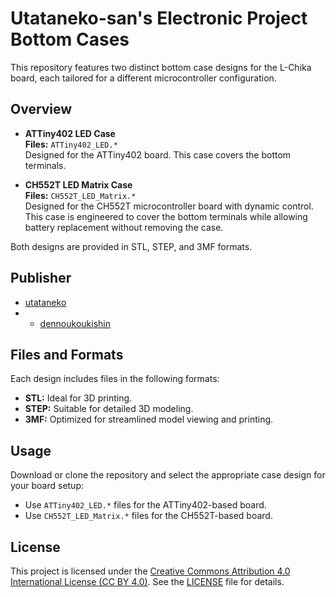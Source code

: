 # Utataneko-san's Electronic Project Bottom Cases

This repository features two distinct bottom case designs for the L-Chika board, each tailored for a different microcontroller configuration.

## Overview
- **ATTiny402 LED Case**  
  **Files:** `ATTiny402_LED.*`  
  Designed for the ATTiny402 board. This case covers the bottom terminals.

- **CH552T LED Matrix Case**  
  **Files:** `CH552T_LED_Matrix.*`  
  Designed for the CH552T microcontroller board with dynamic control. This case is engineered to cover the bottom terminals while allowing battery replacement without removing the case.

Both designs are provided in STL, STEP, and 3MF formats.

## Publisher
- [utataneko](https://x.com/rFINVdiE73BiQrm)
- - [dennoukoukishin](https://dennoukoukishin.booth.pm/)

## Files and Formats
Each design includes files in the following formats:
- **STL:** Ideal for 3D printing.
- **STEP:** Suitable for detailed 3D modeling.
- **3MF:** Optimized for streamlined model viewing and printing.

## Usage
Download or clone the repository and select the appropriate case design for your board setup:
- Use `ATTiny402_LED.*` files for the ATTiny402-based board.
- Use `CH552T_LED_Matrix.*` files for the CH552T-based board.

## License
This project is licensed under the [Creative Commons Attribution 4.0 International License (CC BY 4.0)](https://creativecommons.org/licenses/by/4.0/). See the [LICENSE](LICENSE) file for details.

